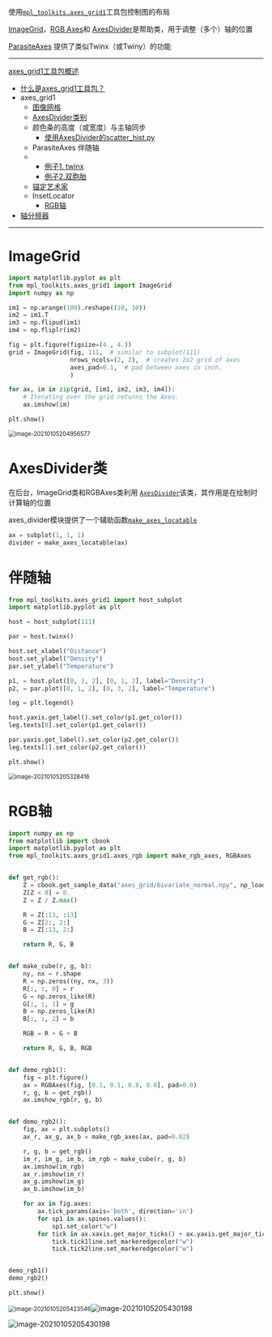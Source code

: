 使用[`mpl_toolkits.axes_grid1`](https://matplotlib.org/api/toolkits/axes_grid1.html#module-mpl_toolkits.axes_grid1)工具包控制图的布局



[ImageGrid](https://matplotlib.org/tutorials/toolkits/axes_grid.html#imagegrid)，[RGB Axes](https://matplotlib.org/tutorials/toolkits/axes_grid.html#rgb-axes)和 [AxesDivider](https://matplotlib.org/tutorials/toolkits/axes_grid.html#axesdivider)是帮助类，用于调整（多个）轴的位置

[ParasiteAxes](https://matplotlib.org/tutorials/toolkits/axes_grid.html#parasiteaxes) 提供了类似Twinx（或Twiny）的功能



---

[axes_grid1工具包概述](https://matplotlib.org/tutorials/toolkits/axes_grid.html#)

- [什么是axes_grid1工具包？](https://matplotlib.org/tutorials/toolkits/axes_grid.html#what-is-axes-grid1-toolkit)
- axes_grid1
  - [图像网格](https://matplotlib.org/tutorials/toolkits/axes_grid.html#imagegrid)
  - [AxesDivider类别](https://matplotlib.org/tutorials/toolkits/axes_grid.html#axesdivider-class)
  - 颜色条的高度（或宽度）与主轴同步
    - [使用AxesDivider的scatter_hist.py](https://matplotlib.org/tutorials/toolkits/axes_grid.html#scatter-hist-py-with-axesdivider)
  - ParasiteAxes 伴随轴 
  - - [例子1. twinx](https://matplotlib.org/tutorials/toolkits/axes_grid.html#example-1-twinx)
    - [例子2.双胞胎](https://matplotlib.org/tutorials/toolkits/axes_grid.html#example-2-twin)
  - [锚定艺术家](https://matplotlib.org/tutorials/toolkits/axes_grid.html#anchoredartists)
  - InsetLocator
    - [RGB轴](https://matplotlib.org/tutorials/toolkits/axes_grid.html#rgb-axes)
- [轴分频器](https://matplotlib.org/tutorials/toolkits/axes_grid.html#axesdivider)

---

# ImageGrid

```python
import matplotlib.pyplot as plt
from mpl_toolkits.axes_grid1 import ImageGrid
import numpy as np

im1 = np.arange(100).reshape((10, 10))
im2 = im1.T
im3 = np.flipud(im1)
im4 = np.fliplr(im2)

fig = plt.figure(figsize=(4., 4.))
grid = ImageGrid(fig, 111,  # similar to subplot(111)
                 nrows_ncols=(2, 2),  # creates 2x2 grid of axes
                 axes_pad=0.1,  # pad between axes in inch.
                 )

for ax, im in zip(grid, [im1, im2, im3, im4]):
    # Iterating over the grid returns the Axes.
    ax.imshow(im)

plt.show()
```

<img src="https://cdn.jsdelivr.net/gh/DaiDuncan/PicUploader/img/20210105204956.png" alt="image-20210105204956577" style="zoom:80%;" />





# AxesDivider类

在后台，ImageGrid类和RGBAxes类利用 [`AxesDivider`](https://matplotlib.org/api/_as_gen/mpl_toolkits.axes_grid1.axes_divider.AxesDivider.html#mpl_toolkits.axes_grid1.axes_divider.AxesDivider)该类，其作用是在绘制时计算轴的位置

axes_divider模块提供了一个辅助函数[`make_axes_locatable`](https://matplotlib.org/api/_as_gen/mpl_toolkits.axes_grid1.axes_divider.make_axes_locatable.html#mpl_toolkits.axes_grid1.axes_divider.make_axes_locatable)

```python
ax = subplot(1, 1, 1)
divider = make_axes_locatable(ax)
```





# 伴随轴

```python
from mpl_toolkits.axes_grid1 import host_subplot
import matplotlib.pyplot as plt

host = host_subplot(111)

par = host.twinx()

host.set_xlabel("Distance")
host.set_ylabel("Density")
par.set_ylabel("Temperature")

p1, = host.plot([0, 1, 2], [0, 1, 2], label="Density")
p2, = par.plot([0, 1, 2], [0, 3, 2], label="Temperature")

leg = plt.legend()

host.yaxis.get_label().set_color(p1.get_color())
leg.texts[0].set_color(p1.get_color())

par.yaxis.get_label().set_color(p2.get_color())
leg.texts[1].set_color(p2.get_color())

plt.show()
```

<img src="https://cdn.jsdelivr.net/gh/DaiDuncan/PicUploader/img/20210105205328.png" alt="image-20210105205328416" style="zoom:80%;" />



# RGB轴

```python
import numpy as np
from matplotlib import cbook
import matplotlib.pyplot as plt
from mpl_toolkits.axes_grid1.axes_rgb import make_rgb_axes, RGBAxes


def get_rgb():
    Z = cbook.get_sample_data("axes_grid/bivariate_normal.npy", np_load=True)
    Z[Z < 0] = 0.
    Z = Z / Z.max()

    R = Z[:13, :13]
    G = Z[2:, 2:]
    B = Z[:13, 2:]

    return R, G, B


def make_cube(r, g, b):
    ny, nx = r.shape
    R = np.zeros((ny, nx, 3))
    R[:, :, 0] = r
    G = np.zeros_like(R)
    G[:, :, 1] = g
    B = np.zeros_like(R)
    B[:, :, 2] = b

    RGB = R + G + B

    return R, G, B, RGB


def demo_rgb1():
    fig = plt.figure()
    ax = RGBAxes(fig, [0.1, 0.1, 0.8, 0.8], pad=0.0)
    r, g, b = get_rgb()
    ax.imshow_rgb(r, g, b)


def demo_rgb2():
    fig, ax = plt.subplots()
    ax_r, ax_g, ax_b = make_rgb_axes(ax, pad=0.02)

    r, g, b = get_rgb()
    im_r, im_g, im_b, im_rgb = make_cube(r, g, b)
    ax.imshow(im_rgb)
    ax_r.imshow(im_r)
    ax_g.imshow(im_g)
    ax_b.imshow(im_b)

    for ax in fig.axes:
        ax.tick_params(axis='both', direction='in')
        for sp1 in ax.spines.values():
            sp1.set_color("w")
        for tick in ax.xaxis.get_major_ticks() + ax.yaxis.get_major_ticks():
            tick.tick1line.set_markeredgecolor("w")
            tick.tick2line.set_markeredgecolor("w")


demo_rgb1()
demo_rgb2()

plt.show()
```

<img src="https://cdn.jsdelivr.net/gh/DaiDuncan/PicUploader/img/20210105205423.png" alt="image-20210105205423546" style="zoom:80%;" />![image-20210105205430198](https://cdn.jsdelivr.net/gh/DaiDuncan/PicUploader/img/20210105205430.png)

![image-20210105205430198](https://cdn.jsdelivr.net/gh/DaiDuncan/PicUploader/img/20210105205430.png)